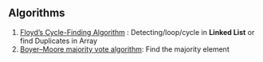 ## Algorithms
1. [Floyd’s Cycle-Finding Algorithm](https://www.geeksforgeeks.org/how-does-floyds-slow-and-fast-pointers-approach-work/) : Detecting/loop/cycle in **Linked List** or find Duplicates in Array
2. [Boyer–Moore majority vote algorithm](https://en.wikipedia.org/wiki/Boyer%E2%80%93Moore_majority_vote_algorithmw): Find the majority element
